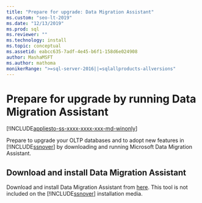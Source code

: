 ```yaml
---
title: "Prepare for upgrade: Data Migration Assistant"
ms.custom: "seo-lt-2019"
ms.date: "12/13/2019"
ms.prod: sql
ms.reviewer: ""
ms.technology: install
ms.topic: conceptual
ms.assetid: eabcc635-7adf-4e45-b6f1-158d6e024908
author: MashaMSFT
ms.author: mathoma
monikerRange: ">=sql-server-2016||=sqlallproducts-allversions"
---
```

# Prepare for upgrade by running Data Migration Assistant

[!INCLUDE[appliesto-ss-xxxx-xxxx-xxx-md-winonly](../../includes/appliesto-ss-xxxx-xxxx-xxx-md-winonly.md)]
  
Prepare to upgrade your OLTP databases and to adopt new features in [!INCLUDE[ssnover](../../includes/ssnoversion-md.md)] by downloading and running Microsoft Data Migration Assistant.  
  
## Download and install Data Migration Assistant  
Download and install Data Migration Assistant from [here](https://go.microsoft.com/fwlink/?LinkID=613421). This tool is not included on the [!INCLUDE[ssnover](../../includes/ssnoversion-md.md)] installation media.  

  
